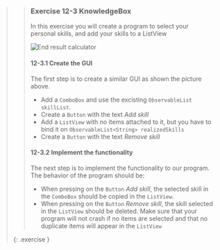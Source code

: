 >>### Exercise 12-3 KnowledgeBox
>>
>>In this exercise you will create a program to select your personal skills, and add your skills to a ListView
>>
>>![End result calculator]({{site.baseurl}}/images/exercise/week12/exercise_1_2-SkillBox.png)
>>
>>#### 12-3.1 Create the GUI
>>
>> The first step is to create a similar GUI as shown the picture above.
>>* Add a `ComboBox` and use the excisting `ObservableList skillList`.
>>* Create a `Button` with the text *Add skill*
>>* Add a `ListView` with no items attached to it, but you have to bind it on `ObservableList<String> realizedSkills`
>>* Create a `Button` with the text *Remove skill*
>>
>>#### 12-3.2 Implement the functionality
>>
>> The next step is to implement the functionality to our program. The behavior of the program should be:
>>* When pressing on the `Button` *Add skill*, the selected skill in the `ComboBox` should be copied in the `ListView`.
>>* When pressing on the `Button` *Remove skill*, the skill selected in the `ListView` should be deleted.
>> Make sure that your program will not crash if no items are selected and that no duplicate items will appear in the `ListView`
>>
>{: .exercise }